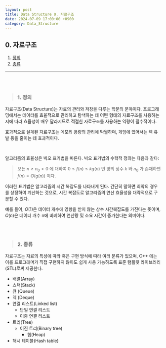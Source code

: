 ```yaml
---
layout: post
title: Data Structure 0. 자료구조
date: 2024-07-09 17:00:00 +0900
category: Data_Structure
---
```


## 0. 자료구조

1. [정의](#1-정의)
2. [종류](#2-종류)

---

<br><br>

> ### 1. 정의

자료구조(Data Structure)는 자료의 관리와 저장을 다루는 학문의 분야이다. 프로그래밍에서는 데이터를 효율적으로 관리하고 탐색하는 데 어떤 형태의 자료구조를 사용하는지에 따라 효율성이 매우 달라지므로 적절한 자료구조를 사용하는 역량이 필수적이다. 

효과적으로 설계된 자료구조는 메모리 용량의 관리에 탁월하며, 게임에 있어서는 렉 유발 등을 줄이는 데 효과적이다.

<br>

알고리즘의 효율성은 빅오 표기법을 따른다. 빅오 표기법의 수학적 정의는 다음과 같다:
> 모든 $n \geq n_0 \gt 0$ 에 대하여 $0 \leq f(n) \leq kg(n)$ 인 양의 상수 $k$ 와 $n_0$ 가 존재하면 $f(n) = O(g(n))$ 이다.

이러한 표기법은 알고리즘의 시간 복잡도를 나타내게 된다. 간단히 말하면 최악의 경우를 상정하여 계산하는 것으로, 시간 복잡도로 알고리즘의 연산 효율성을 대략적으로 구분할 수 있다.

예를 들어, $O(1)$은 데이터 개수에 영향을 받지 않는 상수 시간복잡도를 가진다는 뜻이며, $O(n)$은 데이터 개수 n에 비례하여 연산량 및 소요 시간이 증가한다는 의미이다.

<br><br>

>### 2. 종류

자료구조는 자료의 특성에 따라 혹은 구현 방식에 따라 여러 분류가 있으며, C++ 에는 이를 프로그래머가 직접 구현하지 않아도 쉽게 사용 가능하도록 표준 탬플릿 라이브러리(STL)로써 제공한다.

- 배열(Array)
- 스택(Stack)
- 큐 (Queue)
- 덱 (Deque)
- 연결 리스트(Linked list)
    - 단일 연결 리스트
    - 이중 연결 리스트
- 트리(Tree)
    - 이진 트리(Binary tree)
        - 힙(Heap)
- 해시 테이블(Hash table)

